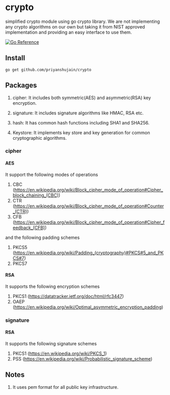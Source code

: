 # crypto

simplified crypto module using go crypto library. We are not implementing any crypto algorithms on our own but taking it 
from NIST approved implementation and providing an easy interface to use them.

[![Go Reference](https://pkg.go.dev/badge/github.com/priyanshujain/crypto.svg)](https://pkg.go.dev/github.com/priyanshujain/crypto)

## Install

```
go get github.com/priyanshujain/crypto
```

## Packages 
1. cipher: It includes both symmetric(AES) and asymmetric(RSA) key encryption.

2. signature: It includes signature algorithms like HMAC, RSA etc.

3. hash: It has common hash functions including SHA1 and SHA256.

4. Keystore: It implements key store and key generation for common cryptographic algorithms.


### cipher

#### AES


It support the following modes of operations
1. CBC (https://en.wikipedia.org/wiki/Block_cipher_mode_of_operation#Cipher_block_chaining_(CBC))
2. CTR (https://en.wikipedia.org/wiki/Block_cipher_mode_of_operation#Counter_(CTR))
3. CFB (https://en.wikipedia.org/wiki/Block_cipher_mode_of_operation#Cipher_feedback_(CFB))

and the following padding schemes
1. PKCS5 (https://en.wikipedia.org/wiki/Padding_(cryptography)#PKCS#5_and_PKCS#7)
2. PKCS7

#### RSA

It supports the following encryption schemes
1. PKCS1 (https://datatracker.ietf.org/doc/html/rfc3447)
2. OAEP (https://en.wikipedia.org/wiki/Optimal_asymmetric_encryption_padding)

### signature

#### RSA
It supports the following signature schemes
1. PKCS1 (https://en.wikipedia.org/wiki/PKCS_1)
2. PSS (https://en.wikipedia.org/wiki/Probabilistic_signature_scheme)

## Notes

1. It uses pem format for all public key infrastructure. 